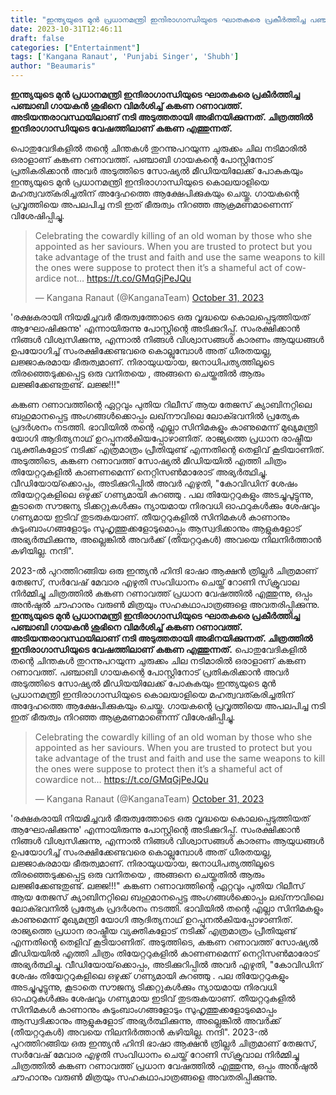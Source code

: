 ```yaml
---
title: "ഇന്ത്യയുടെ മുൻ പ്രധാനമന്ത്രി ഇന്ദിരാഗാന്ധിയുടെ ഘാതകരെ പ്രകീർത്തിച്ച പഞ്ചാബി ഗായകൻ ശുഭിനെ വിമർശിച്ച് കങ്കണ റണാവത്ത്"
date: 2023-10-31T12:46:11
draft: false
categories: ["Entertainment"]
tags: ['Kangana Ranaut', 'Punjabi Singer', 'Shubh']
author: "Beaumaris"
---
```


<strong>ഇന്ത്യയുടെ മുൻ പ്രധാനമന്ത്രി ഇന്ദിരാഗാന്ധിയുടെ ഘാതകരെ പ്രകീർത്തിച്ച പഞ്ചാബി ഗായകൻ ശുഭിനെ വിമർശിച്ച് കങ്കണ റണാവത്ത്. അടിയന്തരാവസ്ഥയിലാണ് നടി അടുത്തതായി അഭിനയിക്കുന്നത്. ചിത്രത്തിൽ ഇന്ദിരാഗാന്ധിയുടെ വേഷത്തിലാണ് കങ്കണ എത്തുന്നത്.</strong>

പൊതുവേദികളിൽ തന്റെ ചിന്തകൾ തുറന്നുപറയുന്ന ചുരുക്കം ചില നടിമാരിൽ ഒരാളാണ് കങ്കണ റണാവത്ത്. പഞ്ചാബി ഗായകന്റെ പോസ്റ്റിനോട് പ്രതികരിക്കാൻ അവർ അടുത്തിടെ സോഷ്യൽ മീഡിയയിലേക്ക് പോകുകയും ഇന്ത്യയുടെ മുൻ പ്രധാനമന്ത്രി ഇന്ദിരാഗാന്ധിയുടെ കൊലയാളിയെ മഹത്വവത്കരിച്ചതിന് അദ്ദേഹത്തെ ആക്ഷേപിക്കുകയും ചെയ്തു. ഗായകന്റെ പ്രവൃത്തിയെ അപലപിച്ച നടി ഇത് ഭീരുത്വം നിറഞ്ഞ ആക്രമണമാണെന്ന് വിശേഷിപ്പിച്ചു.
<blockquote class="twitter-tweet">
<p dir="ltr" lang="en">Celebrating the cowardly killing of an old woman by those who she appointed as her saviours.
When you are trusted to protect but you take advantage of the trust and faith and use the same weapons to kill the ones were suppose to protect then it’s a shameful act of cowardice not… <a href="https://t.co/GMqGjPeJQu">https://t.co/GMqGjPeJQu</a></p>
— Kangana Ranaut (@KanganaTeam) <a href="https://twitter.com/KanganaTeam/status/1719238396114260043?ref_src=twsrc%5Etfw">October 31, 2023</a></blockquote>
<script async src="https://platform.twitter.com/widgets.js" charset="utf-8"></script>

'രക്ഷകരായി നിയമിച്ചവർ ഭീരുത്വത്തോടെ ഒരു വൃദ്ധയെ കൊലപ്പെടുത്തിയത് ആഘോഷിക്കുന്നു' എന്നായിരുന്നു പോസ്റ്റിന്റെ അടിക്കുറിപ്പ്. സംരക്ഷിക്കാൻ നിങ്ങൾ വിശ്വസിക്കുന്നു, എന്നാൽ നിങ്ങൾ വിശ്വാസങ്ങൾ കാരണം ആയുധങ്ങൾ ഉപയോഗിച്ച് സംരക്ഷിക്കേണ്ടവരെ കൊല്ലുമ്പോൾ അത് ധീരതയല്ല, ലജ്ജാകരമായ ഭീരുത്വമാണ്. നിരായുധയായ, ജനാധിപത്യത്തിലൂടെ തിരഞ്ഞെടുക്കപ്പെട്ട ഒരു വനിതയെ , അങ്ങനെ ചെയ്തതിൽ ആരും ലജ്ജിക്കേണ്ടതുണ്ട്. ലജ്ജ!!!"

കങ്കണ റണാവത്തിന്റെ ഏറ്റവും പുതിയ റിലീസ് ആയ തേജസ് ക്യാബിനറ്റിലെ ബഹുമാനപ്പെട്ട അംഗങ്ങൾക്കൊപ്പം ലഖ്‌നൗവിലെ ലോക്ഭവനിൽ പ്രത്യേക പ്രദർശനം നടത്തി. ഭാവിയിൽ തന്റെ എല്ലാ സിനിമകളും കാണുമെന്ന് മുഖ്യമന്ത്രി യോഗി ആദിത്യനാഥ് ഉറപ്പുനൽകിയപ്പോഴാണിത്. രാജ്യത്തെ പ്രധാന രാഷ്ട്രീയ വ്യക്തികളോട് നടിക്ക് എത്രമാത്രം പ്രീതിയുണ്ട് എന്നതിന്റെ തെളിവ് കൂടിയാണിത്. അടുത്തിടെ, കങ്കണ റണാവത്ത് സോഷ്യൽ മീഡിയയിൽ എത്തി ചിത്രം തിയേറ്ററുകളിൽ കാണണമെന്ന് നെറ്റിസൺമാരോട് അഭ്യർത്ഥിച്ചു. വീഡിയോയ്‌ക്കൊപ്പം, അടിക്കുറിപ്പിൽ അവർ എഴുതി, "കോവിഡിന് ശേഷം തിയേറ്ററുകളിലെ ഒഴുക്ക് ഗണ്യമായി കുറഞ്ഞു . പല തിയേറ്ററുകളും അടച്ചുപൂട്ടുന്നു, കൂടാതെ സൗജന്യ ടിക്കറ്റുകൾക്കും ന്യായമായ നിരവധി ഓഫറുകൾക്കും ശേഷവും ഗണ്യമായ ഇടിവ് തുടരുകയാണ്. തീയറ്ററുകളിൽ സിനിമകൾ കാണാനും കുടുംബാംഗങ്ങളോടും സുഹൃത്തുക്കളോടുമൊപ്പം ആസ്വദിക്കാനും ആളുകളോട് അഭ്യർത്ഥിക്കുന്നു, അല്ലെങ്കിൽ അവർക്ക് (തീയറ്ററുകൾ) അവയെ നിലനിർത്താൻ കഴിയില്ല. നന്ദി".

2023-ൽ പുറത്തിറങ്ങിയ ഒരു ഇന്ത്യൻ ഹിന്ദി ഭാഷാ ആക്ഷൻ ത്രില്ലർ ചിത്രമാണ് തേജസ്, സർവേഷ് മേവാര എഴുതി സംവിധാനം ചെയ്ത് റോണി സ്‌ക്രൂവാല നിർമ്മിച്ചു ചിത്രത്തിൽ കങ്കണ റണാവത്ത് പ്രധാന വേഷത്തിൽ എത്തുന്നു, ഒപ്പം അൻഷുൽ ചൗഹാനും വരുൺ മിത്രയും സഹകഥാപാത്രങ്ങളെ അവതരിപ്പിക്കുന്നു.
**ഇന്ത്യയുടെ മുൻ പ്രധാനമന്ത്രി ഇന്ദിരാഗാന്ധിയുടെ ഘാതകരെ പ്രകീർത്തിച്ച പഞ്ചാബി ഗായകൻ ശുഭിനെ വിമർശിച്ച് കങ്കണ റണാവത്ത്. അടിയന്തരാവസ്ഥയിലാണ് നടി അടുത്തതായി അഭിനയിക്കുന്നത്. ചിത്രത്തിൽ ഇന്ദിരാഗാന്ധിയുടെ വേഷത്തിലാണ് കങ്കണ എത്തുന്നത്.** പൊതുവേദികളിൽ തന്റെ ചിന്തകൾ തുറന്നുപറയുന്ന ചുരുക്കം ചില നടിമാരിൽ ഒരാളാണ് കങ്കണ റണാവത്ത്. പഞ്ചാബി ഗായകന്റെ പോസ്റ്റിനോട് പ്രതികരിക്കാൻ അവർ അടുത്തിടെ സോഷ്യൽ മീഡിയയിലേക്ക് പോകുകയും ഇന്ത്യയുടെ മുൻ പ്രധാനമന്ത്രി ഇന്ദിരാഗാന്ധിയുടെ കൊലയാളിയെ മഹത്വവത്കരിച്ചതിന് അദ്ദേഹത്തെ ആക്ഷേപിക്കുകയും ചെയ്തു. ഗായകന്റെ പ്രവൃത്തിയെ അപലപിച്ച നടി ഇത് ഭീരുത്വം നിറഞ്ഞ ആക്രമണമാണെന്ന് വിശേഷിപ്പിച്ചു. 

> Celebrating the cowardly killing of an old woman by those who she appointed as her saviours. When you are trusted to protect but you take advantage of the trust and faith and use the same weapons to kill the ones were suppose to protect then it’s a shameful act of cowardice not… <https://t.co/GMqGjPeJQu>
> 
> — Kangana Ranaut (@KanganaTeam) [October 31, 2023](https://twitter.com/KanganaTeam/status/1719238396114260043?ref_src=twsrc%5Etfw)

'രക്ഷകരായി നിയമിച്ചവർ ഭീരുത്വത്തോടെ ഒരു വൃദ്ധയെ കൊലപ്പെടുത്തിയത് ആഘോഷിക്കുന്നു' എന്നായിരുന്നു പോസ്റ്റിന്റെ അടിക്കുറിപ്പ്. സംരക്ഷിക്കാൻ നിങ്ങൾ വിശ്വസിക്കുന്നു, എന്നാൽ നിങ്ങൾ വിശ്വാസങ്ങൾ കാരണം ആയുധങ്ങൾ ഉപയോഗിച്ച് സംരക്ഷിക്കേണ്ടവരെ കൊല്ലുമ്പോൾ അത് ധീരതയല്ല, ലജ്ജാകരമായ ഭീരുത്വമാണ്. നിരായുധയായ, ജനാധിപത്യത്തിലൂടെ തിരഞ്ഞെടുക്കപ്പെട്ട ഒരു വനിതയെ , അങ്ങനെ ചെയ്തതിൽ ആരും ലജ്ജിക്കേണ്ടതുണ്ട്. ലജ്ജ!!!" കങ്കണ റണാവത്തിന്റെ ഏറ്റവും പുതിയ റിലീസ് ആയ തേജസ് ക്യാബിനറ്റിലെ ബഹുമാനപ്പെട്ട അംഗങ്ങൾക്കൊപ്പം ലഖ്‌നൗവിലെ ലോക്ഭവനിൽ പ്രത്യേക പ്രദർശനം നടത്തി. ഭാവിയിൽ തന്റെ എല്ലാ സിനിമകളും കാണുമെന്ന് മുഖ്യമന്ത്രി യോഗി ആദിത്യനാഥ് ഉറപ്പുനൽകിയപ്പോഴാണിത്. രാജ്യത്തെ പ്രധാന രാഷ്ട്രീയ വ്യക്തികളോട് നടിക്ക് എത്രമാത്രം പ്രീതിയുണ്ട് എന്നതിന്റെ തെളിവ് കൂടിയാണിത്. അടുത്തിടെ, കങ്കണ റണാവത്ത് സോഷ്യൽ മീഡിയയിൽ എത്തി ചിത്രം തിയേറ്ററുകളിൽ കാണണമെന്ന് നെറ്റിസൺമാരോട് അഭ്യർത്ഥിച്ചു. വീഡിയോയ്‌ക്കൊപ്പം, അടിക്കുറിപ്പിൽ അവർ എഴുതി, "കോവിഡിന് ശേഷം തിയേറ്ററുകളിലെ ഒഴുക്ക് ഗണ്യമായി കുറഞ്ഞു . പല തിയേറ്ററുകളും അടച്ചുപൂട്ടുന്നു, കൂടാതെ സൗജന്യ ടിക്കറ്റുകൾക്കും ന്യായമായ നിരവധി ഓഫറുകൾക്കും ശേഷവും ഗണ്യമായ ഇടിവ് തുടരുകയാണ്. തീയറ്ററുകളിൽ സിനിമകൾ കാണാനും കുടുംബാംഗങ്ങളോടും സുഹൃത്തുക്കളോടുമൊപ്പം ആസ്വദിക്കാനും ആളുകളോട് അഭ്യർത്ഥിക്കുന്നു, അല്ലെങ്കിൽ അവർക്ക് (തീയറ്ററുകൾ) അവയെ നിലനിർത്താൻ കഴിയില്ല. നന്ദി". 2023-ൽ പുറത്തിറങ്ങിയ ഒരു ഇന്ത്യൻ ഹിന്ദി ഭാഷാ ആക്ഷൻ ത്രില്ലർ ചിത്രമാണ് തേജസ്, സർവേഷ് മേവാര എഴുതി സംവിധാനം ചെയ്ത് റോണി സ്‌ക്രൂവാല നിർമ്മിച്ചു ചിത്രത്തിൽ കങ്കണ റണാവത്ത് പ്രധാന വേഷത്തിൽ എത്തുന്നു, ഒപ്പം അൻഷുൽ ചൗഹാനും വരുൺ മിത്രയും സഹകഥാപാത്രങ്ങളെ അവതരിപ്പിക്കുന്നു.
